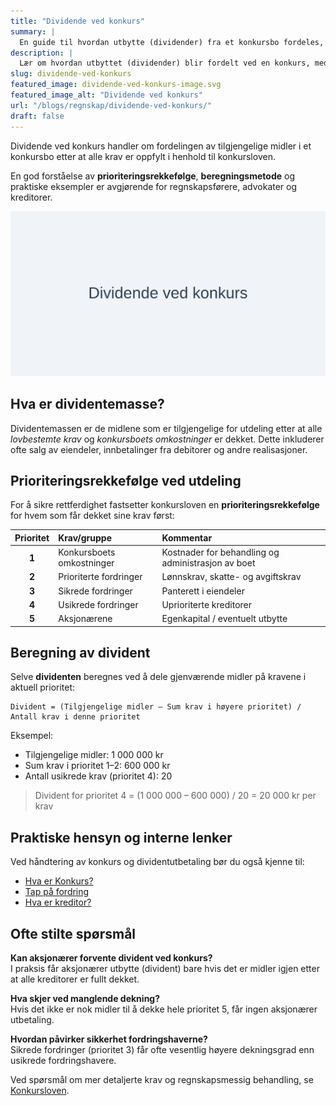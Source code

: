 ```yaml
---
title: "Dividende ved konkurs"
summary: |
  En guide til hvordan utbytte (dividender) fra et konkursbo fordeles, med oversikt over prioriteringsrekkefølge, beregningsmetode og praktiske eksempler.
description: |
  Lær om hvordan utbyttet (dividender) blir fordelt ved en konkurs, med prioriteringsrekkefølge, beregninger og praktiske eksempler i norsk regnskap og konkursbehandling.
slug: dividende-ved-konkurs
featured_image: dividende-ved-konkurs-image.svg
featured_image_alt: "Dividende ved konkurs"
url: "/blogs/regnskap/dividende-ved-konkurs/"
draft: false
---
```


Dividende ved konkurs handler om fordelingen av tilgjengelige midler i et konkursbo etter at alle krav er oppfylt i henhold til konkursloven.

En god forståelse av **prioriteringsrekkefølge**, **beregningsmetode** og praktiske eksempler er avgjørende for regnskapsførere, advokater og kreditorer.

![Dividende ved konkurs](dividende-ved-konkurs-image.svg)

## Hva er dividentemasse?

Dividentemassen er de midlene som er tilgjengelige for utdeling etter at alle *lovbestemte krav* og *konkursboets omkostninger* er dekket. Dette inkluderer ofte salg av eiendeler, innbetalinger fra debitorer og andre realisasjoner.

## Prioriteringsrekkefølge ved utdeling

For å sikre rettferdighet fastsetter konkursloven en **prioriteringsrekkefølge** for hvem som får dekket sine krav først:

| Prioritet | Krav/gruppe                | Kommentar                                         |
|:---------:|:---------------------------|:---------------------------------------------------|
| **1**     | Konkursboets omkostninger  | Kostnader for behandling og administrasjon av boet |
| **2**     | Prioriterte fordringer     | Lønnskrav, skatte- og avgiftskrav                 |
| **3**     | Sikrede fordringer         | Panterett i eiendeler                             |
| **4**     | Usikrede fordringer        | Uprioriterte kreditorer                           |
| **5**     | Aksjonærene                | Egenkapital / eventuelt utbytte                   |

## Beregning av divident

Selve **dividenten** beregnes ved å dele gjenværende midler på kravene i aktuell prioritet:

```text
Divident = (Tilgjengelige midler – Sum krav i høyere prioritet) / Antall krav i denne prioritet
```

Eksempel:
* Tilgjengelige midler: 1 000 000 kr
* Sum krav i prioritet 1–2: 600 000 kr
* Antall usikrede krav (prioritet 4): 20

> Divident for prioritet 4 = (1 000 000 – 600 000) / 20 = 20 000 kr per krav

## Praktiske hensyn og interne lenker

Ved håndtering av konkurs og dividentutbetaling bør du også kjenne til:

* [Hva er Konkurs?](/blogs/regnskap/konkurs "Hva er Konkurs? Juridiske og regnskapsmessige konsekvenser")
* [Tap på fordring](/blogs/regnskap/tap-pa-fordring "Tap på fordring i regnskap og konkurs")
* [Hva er kreditor?](/blogs/regnskap/hva-er-kreditor "Hva er Kreditor? Roller og rettigheter")

## Ofte stilte spørsmål

**Kan aksjonærer forvente divident ved konkurs?**  
I praksis får aksjonærer utbytte (divident) bare hvis det er midler igjen etter at alle kreditorer er fullt dekket.

**Hva skjer ved manglende dekning?**  
Hvis det ikke er nok midler til å dekke hele prioritet 5, får ingen aksjonærer utbetaling.

**Hvordan påvirker sikkerhet fordringshaverne?**  
Sikrede fordringer (prioritet 3) får ofte vesentlig høyere dekningsgrad enn usikrede fordringshavere.

Ved spørsmål om mer detaljerte krav og regnskapsmessig behandling, se [Konkursloven](/blogs/regnskap/hva-er-konkursloven "Hva er Konkursloven? Oversikt og viktige bestemmelser").
